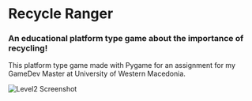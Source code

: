 # Recycle Ranger

### An educational platform type game about the importance of **recycling**!

This platform type game made with Pygame for an assignment for my GameDev Master at University of Western Macedonia.


![Level2 Screenshot](https://github.com/sv2nru/Recycle_Ranger/tree/main/screenshots/level2.jpg?raw=true)
